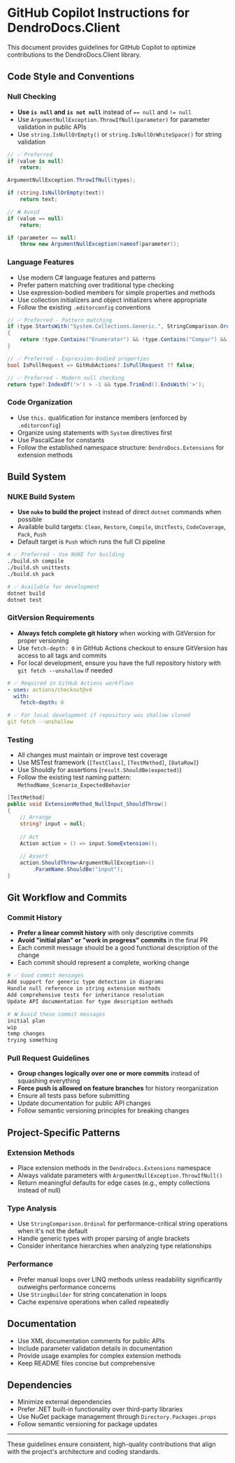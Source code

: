 # GitHub Copilot Instructions for DendroDocs.Client

This document provides guidelines for GitHub Copilot to optimize contributions to the DendroDocs.Client library.

## Code Style and Conventions

### Null Checking
- **Use `is null` and `is not null`** instead of `== null` and `!= null`
- Use `ArgumentNullException.ThrowIfNull(parameter)` for parameter validation in public APIs
- Use `string.IsNullOrEmpty()` or `string.IsNullOrWhiteSpace()` for string validation

```csharp
// ✅ Preferred
if (value is null)
    return;

ArgumentNullException.ThrowIfNull(types);

if (string.IsNullOrEmpty(text))
    return text;

// ❌ Avoid
if (value == null)
    return;

if (parameter == null)
    throw new ArgumentNullException(nameof(parameter));
```

### Language Features
- Use modern C# language features and patterns
- Prefer pattern matching over traditional type checking
- Use expression-bodied members for simple properties and methods
- Use collection initializers and object initializers where appropriate
- Follow the existing `.editorconfig` conventions

```csharp
// ✅ Preferred - Pattern matching
if (type.StartsWith("System.Collections.Generic.", StringComparison.Ordinal))
{
    return !type.Contains("Enumerator") && !type.Contains("Compar") && !type.Contains("Exception");
}

// ✅ Preferred - Expression-bodied properties
bool IsPullRequest => GitHubActions?.IsPullRequest ?? false;

// ✅ Preferred - Modern null checking
return type?.IndexOf('>') > -1 && type.TrimEnd().EndsWith('>');
```

### Code Organization
- Use `this.` qualification for instance members (enforced by `.editorconfig`)
- Organize using statements with `System` directives first
- Use PascalCase for constants
- Follow the established namespace structure: `DendroDocs.Extensions` for extension methods

## Build System

### NUKE Build System
- **Use `nuke` to build the project** instead of direct `dotnet` commands when possible
- Available build targets: `Clean`, `Restore`, `Compile`, `UnitTests`, `CodeCoverage`, `Pack`, `Push`
- Default target is `Push` which runs the full CI pipeline

```bash
# ✅ Preferred - Use NUKE for building
./build.sh compile
./build.sh unittests  
./build.sh pack

# ✅ Available for development
dotnet build
dotnet test
```

### GitVersion Requirements
- **Always fetch complete git history** when working with GitVersion for proper versioning
- Use `fetch-depth: 0` in GitHub Actions checkout to ensure GitVersion has access to all tags and commits
- For local development, ensure you have the full repository history with `git fetch --unshallow` if needed

```yaml
# ✅ Required in GitHub Actions workflows
- uses: actions/checkout@v4
  with:
    fetch-depth: 0

# ✅ For local development if repository was shallow cloned
git fetch --unshallow
```

### Testing
- All changes must maintain or improve test coverage
- Use MSTest framework (`[TestClass]`, `[TestMethod]`, `[DataRow]`)
- Use Shouldly for assertions (`result.ShouldBe(expected)`)
- Follow the existing test naming pattern: `MethodName_Scenario_ExpectedBehavior`

```csharp
[TestMethod]
public void ExtensionMethod_NullInput_ShouldThrow()
{
    // Arrange
    string? input = null;
    
    // Act
    Action action = () => input.SomeExtension();
    
    // Assert
    action.ShouldThrow<ArgumentNullException>()
        .ParamName.ShouldBe("input");
}
```

## Git Workflow and Commits

### Commit History
- **Prefer a linear commit history** with only descriptive commits
- **Avoid "initial plan" or "work in progress" commits** in the final PR
- Each commit message should be a good functional description of the change
- Each commit should represent a complete, working change

```bash
# ✅ Good commit messages
Add support for generic type detection in diagrams
Handle null reference in string extension methods
Add comprehensive tests for inheritance resolution
Update API documentation for type description methods

# ❌ Avoid these commit messages
initial plan
wip
temp changes
trying something
```

### Pull Request Guidelines
- **Group changes logically over one or more commits** instead of squashing everything
- **Force push is allowed on feature branches** for history reorganization
- Ensure all tests pass before submitting
- Update documentation for public API changes
- Follow semantic versioning principles for breaking changes

## Project-Specific Patterns

### Extension Methods
- Place extension methods in the `DendroDocs.Extensions` namespace
- Always validate parameters with `ArgumentNullException.ThrowIfNull()`
- Return meaningful defaults for edge cases (e.g., empty collections instead of null)

### Type Analysis
- Use `StringComparison.Ordinal` for performance-critical string operations when it's not the default
- Handle generic types with proper parsing of angle brackets
- Consider inheritance hierarchies when analyzing type relationships

### Performance
- Prefer manual loops over LINQ methods unless readability significantly outweighs performance concerns
- Use `StringBuilder` for string concatenation in loops
- Cache expensive operations when called repeatedly

## Documentation
- Use XML documentation comments for public APIs
- Include parameter validation details in documentation
- Provide usage examples for complex extension methods
- Keep README files concise but comprehensive

## Dependencies
- Minimize external dependencies
- Prefer .NET built-in functionality over third-party libraries
- Use NuGet package management through `Directory.Packages.props`
- Follow semantic versioning for package updates

---

These guidelines ensure consistent, high-quality contributions that align with the project's architecture and coding standards.